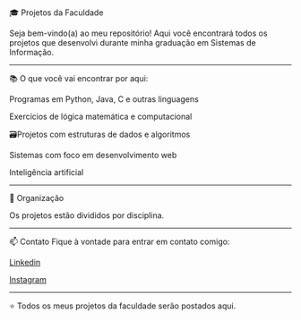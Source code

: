 🎓 Projetos da Faculdade

Seja bem-vindo(a) ao meu repositório!
Aqui você encontrará todos os projetos que desenvolvi durante minha graduação em Sistemas de Informação.

---

📚 O que você vai encontrar por aqui:

Programas em Python, Java, C e outras linguagens

Exercícios de lógica matemática e computacional

🗃Projetos com estruturas de dados e algoritmos

Sistemas com foco em desenvolvimento web

Inteligência artificial

---

🧭 Organização

Os projetos estão divididos por disciplina.

---

📫 Contato
Fique à vontade para entrar em contato comigo:

[Linkedin](https://www.linkedin.com/in/willian14551/)

[Instagram](https://www.instagram.com/willian14551/)

---

⭐ Todos os meus projetos da faculdade serão postados aqui.

